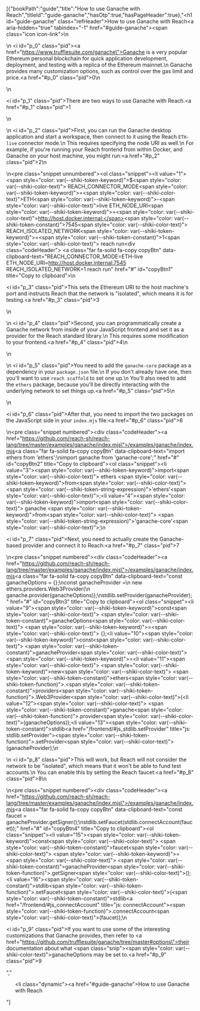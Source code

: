 [{"bookPath":"guide","title":"How to use Ganache with Reach","titleId":"guide-ganache","hasOtp":true,"hasPageHeader":true},"<h1 id=\"guide-ganache\" class=\"refHeader\">How to use Ganache with Reach<a aria-hidden=\"true\" tabindex=\"-1\" href=\"#guide-ganache\"><span class=\"icon icon-link\"></span></a></h1>\n<p>\n  <i id=\"p_0\" class=\"pid\"></i><a href=\"https://www.trufflesuite.com/ganache\">Ganache</a> is a very popular Ethereum personal blockchain for quick application development, deployment, and testing with a replica of the Ethereum mainnet.\n  Ganache provides many customization options, such as control over the gas limit and price.<a href=\"#p_0\" class=\"pid\">0</a>\n</p>\n<p><i id=\"p_1\" class=\"pid\"></i>There are two ways to use Ganache with Reach.<a href=\"#p_1\" class=\"pid\">1</a></p>\n<p>\n  <i id=\"p_2\" class=\"pid\"></i>First, you can run the Ganache desktop application and start a workspace, then connect to it using the Reach <code>ETH-live</code> connector mode.\n  This requires specifying the node URI as well.\n  For example, if you're running your Reach frontend from within Docker, and Ganache on your host machine, you might run:<a href=\"#p_2\" class=\"pid\">2</a>\n</p>\n<pre class=\"snippet unnumbered\"><ol class=\"snippet\"><li value=\"1\"><span style=\"color: var(--shiki-token-keyword)\">$</span><span style=\"color: var(--shiki-color-text)\"> REACH_CONNECTOR_MODE</span><span style=\"color: var(--shiki-token-keyword)\">=</span><span style=\"color: var(--shiki-color-text)\">ETH</span><span style=\"color: var(--shiki-token-keyword)\">-</span><span style=\"color: var(--shiki-color-text)\">live ETH_NODE_URI</span><span style=\"color: var(--shiki-token-keyword)\">=</span><span style=\"color: var(--shiki-color-text)\">http://host.docker.internal:</span><span style=\"color: var(--shiki-token-constant)\">7545</span><span style=\"color: var(--shiki-color-text)\"> REACH_ISOLATED_NETWORK</span><span style=\"color: var(--shiki-token-keyword)\">=</span><span style=\"color: var(--shiki-token-constant)\">1</span><span style=\"color: var(--shiki-color-text)\"> reach run</span></li></ol><div class=\"codeHeader\">&nbsp;<a class=\"far fa-solid fa-copy copyBtn\" data-clipboard-text=\"REACH_CONNECTOR_MODE=ETH-live ETH_NODE_URI=http://host.docker.internal:7545 REACH_ISOLATED_NETWORK=1 reach run\" href=\"#\" id=\"copyBtn1\" title=\"Copy to clipboard\"></a></div></pre>\n<p><i id=\"p_3\" class=\"pid\"></i>This sets the Ethereum URI to the host machine's port and instructs Reach that the network is \"isolated\", which means it is for testing.<a href=\"#p_3\" class=\"pid\">3</a></p>\n<p>\n  <i id=\"p_4\" class=\"pid\"></i>Second, you can programmatically create a Ganache network from inside of your JavaScript frontend and set it as a provider for the Reach standard library.\n  This requires some modification to your frontend.<a href=\"#p_4\" class=\"pid\">4</a>\n</p>\n<p>\n  <i id=\"p_5\" class=\"pid\"></i>You need to add the <code>ganache-core</code> package as a dependency in your <code>package.json</code> file.\n  If you don't already have one, then you'll want to use <code>reach scaffold</code> to set one up.\n  You'll also need to add the <code>ethers</code> package, because you'll be directly interacting with the underlying network to set things up.<a href=\"#p_5\" class=\"pid\">5</a>\n</p>\n<p><i id=\"p_6\" class=\"pid\"></i>After that, you need to import the two packages on the JavaScript side in your <code>index.mjs</code> file:<a href=\"#p_6\" class=\"pid\">6</a></p>\n<pre class=\"snippet numbered\"><div class=\"codeHeader\"><a href=\"https://github.com/reach-sh/reach-lang/tree/master/examples/ganache/index.mjs\">/examples/ganache/index.mjs</a><a class=\"far fa-solid fa-copy copyBtn\" data-clipboard-text=\"import ethers from 'ethers';\nimport ganache from 'ganache-core';\" href=\"#\" id=\"copyBtn2\" title=\"Copy to clipboard\"></a></div><ol class=\"snippet\"><li value=\"3\"><span style=\"color: var(--shiki-token-keyword)\">import</span><span style=\"color: var(--shiki-color-text)\"> ethers </span><span style=\"color: var(--shiki-token-keyword)\">from</span><span style=\"color: var(--shiki-color-text)\"> </span><span style=\"color: var(--shiki-token-string-expression)\">'ethers'</span><span style=\"color: var(--shiki-color-text)\">;</span></li><li value=\"4\"><span style=\"color: var(--shiki-token-keyword)\">import</span><span style=\"color: var(--shiki-color-text)\"> ganache </span><span style=\"color: var(--shiki-token-keyword)\">from</span><span style=\"color: var(--shiki-color-text)\"> </span><span style=\"color: var(--shiki-token-string-expression)\">'ganache-core'</span><span style=\"color: var(--shiki-color-text)\">;</span></li></ol></pre>\n<p><i id=\"p_7\" class=\"pid\"></i>Next, you need to actually create the Ganache-based provider and connect it to Reach:<a href=\"#p_7\" class=\"pid\">7</a></p>\n<pre class=\"snippet numbered\"><div class=\"codeHeader\"><a href=\"https://github.com/reach-sh/reach-lang/tree/master/examples/ganache/index.mjs\">/examples/ganache/index.mjs</a><a class=\"far fa-solid fa-copy copyBtn\" data-clipboard-text=\"const ganacheOptions = {};\nconst ganacheProvider =\n  new ethers.providers.Web3Provider(\n    ganache.provider(ganacheOptions));\nstdlib.setProvider(ganacheProvider);\" href=\"#\" id=\"copyBtn3\" title=\"Copy to clipboard\"></a></div><ol class=\"snippet\"><li value=\"9\"><span style=\"color: var(--shiki-token-keyword)\">const</span><span style=\"color: var(--shiki-color-text)\"> </span><span style=\"color: var(--shiki-token-constant)\">ganacheOptions</span><span style=\"color: var(--shiki-color-text)\"> </span><span style=\"color: var(--shiki-token-keyword)\">=</span><span style=\"color: var(--shiki-color-text)\"> {};</span></li><li value=\"10\"><span style=\"color: var(--shiki-token-keyword)\">const</span><span style=\"color: var(--shiki-color-text)\"> </span><span style=\"color: var(--shiki-token-constant)\">ganacheProvider</span><span style=\"color: var(--shiki-color-text)\"> </span><span style=\"color: var(--shiki-token-keyword)\">=</span></li><li value=\"11\"><span style=\"color: var(--shiki-color-text)\">  </span><span style=\"color: var(--shiki-token-keyword)\">new</span><span style=\"color: var(--shiki-color-text)\"> </span><span style=\"color: var(--shiki-token-constant)\">ethers</span><span style=\"color: var(--shiki-token-function)\">.</span><span style=\"color: var(--shiki-token-constant)\">providers</span><span style=\"color: var(--shiki-token-function)\">.Web3Provider</span><span style=\"color: var(--shiki-color-text)\">(</span></li><li value=\"12\"><span style=\"color: var(--shiki-color-text)\">    </span><span style=\"color: var(--shiki-token-constant)\">ganache</span><span style=\"color: var(--shiki-token-function)\">.provider</span><span style=\"color: var(--shiki-color-text)\">(ganacheOptions));</span></li><li value=\"13\"><span style=\"color: var(--shiki-token-constant)\">stdlib</span><a href=\"/frontend/#js_stdlib.setProvider\" title=\"js: stdlib.setProvider\"><span style=\"color: var(--shiki-token-function)\">.setProvider</span></a><span style=\"color: var(--shiki-color-text)\">(ganacheProvider);</span></li></ol></pre>\n<p>\n  <i id=\"p_8\" class=\"pid\"></i>This will work, but Reach will not consider the network to be \"isolated\", which means that it won't be able to fund test accounts.\n  You can enable this by setting the Reach faucet:<a href=\"#p_8\" class=\"pid\">8</a>\n</p>\n<pre class=\"snippet numbered\"><div class=\"codeHeader\"><a href=\"https://github.com/reach-sh/reach-lang/tree/master/examples/ganache/index.mjs\">/examples/ganache/index.mjs</a><a class=\"far fa-solid fa-copy copyBtn\" data-clipboard-text=\"const faucet = ganacheProvider.getSigner();\nstdlib.setFaucet(stdlib.connectAccount(faucet));\" href=\"#\" id=\"copyBtn4\" title=\"Copy to clipboard\"></a></div><ol class=\"snippet\"><li value=\"15\"><span style=\"color: var(--shiki-token-keyword)\">const</span><span style=\"color: var(--shiki-color-text)\"> </span><span style=\"color: var(--shiki-token-constant)\">faucet</span><span style=\"color: var(--shiki-color-text)\"> </span><span style=\"color: var(--shiki-token-keyword)\">=</span><span style=\"color: var(--shiki-color-text)\"> </span><span style=\"color: var(--shiki-token-constant)\">ganacheProvider</span><span style=\"color: var(--shiki-token-function)\">.getSigner</span><span style=\"color: var(--shiki-color-text)\">();</span></li><li value=\"16\"><span style=\"color: var(--shiki-token-constant)\">stdlib</span><span style=\"color: var(--shiki-token-function)\">.setFaucet</span><span style=\"color: var(--shiki-color-text)\">(</span><span style=\"color: var(--shiki-token-constant)\">stdlib</span><a href=\"/frontend/#js_connectAccount\" title=\"js: connectAccount\"><span style=\"color: var(--shiki-token-function)\">.connectAccount</span></a><span style=\"color: var(--shiki-color-text)\">(faucet));</span></li></ol></pre>\n<p><i id=\"p_9\" class=\"pid\"></i>If you want to use some of the interesting customizations that Ganache provides, then refer to <a href=\"https://github.com/trufflesuite/ganache/tree/master#options\">their documentation</a> about what <span class=\"snip\"><span style=\"color: var(--shiki-color-text)\">ganacheOptions</span></span> may be set to.<a href=\"#p_9\" class=\"pid\">9</a></p>","<ul><li class=\"dynamic\"><a href=\"#guide-ganache\">How to use Ganache with Reach</a></li></ul>"]